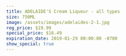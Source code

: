 ```yaml
---
title: ADELAIDE'S Cream Liqueur - all types
size: 750ML
image: /assets/images/adelaides-2-1.jpg
reg_price: $19.99
special_price: $16.49
expiration_date: 2019-01-29 00:00:00 -0700
show_special: true
---
```



